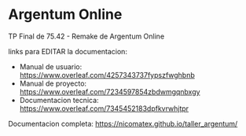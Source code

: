 # Argentum Online
TP Final de 75.42 - Remake de Argentum Online

links para EDITAR la documentacion:
+ Manual de usuario: https://www.overleaf.com/4257343737fypszfwghbnb
+ Manual de proyecto: https://www.overleaf.com/7234597854zbdwmgqnbxgy
+ Documentacion tecnica: https://www.overleaf.com/7345452183dpfkvrwhjtpr


Documentacion completa: https://nicomatex.github.io/taller_argentum/
